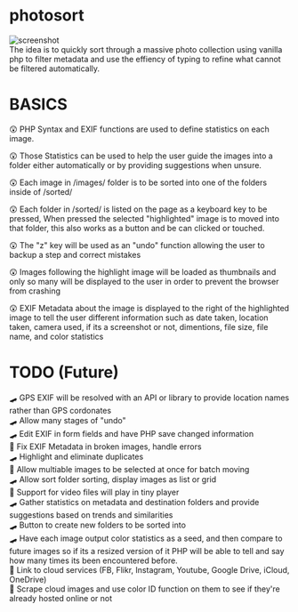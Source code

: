 # photosort
![screenshot](https://github.com/LuckyMonkey/photosort/blob/master/screenshot2.png)  
The idea is to quickly sort through a massive photo collection using vanilla php to filter metadata and use the effiency of typing to refine what cannot be filtered automatically.   
  
# BASICS
😲 PHP Syntax and EXIF functions are used to define statistics on each image.  
  
😲 Those Statistics can be used to help the user guide the images into a folder either automatically or by providing suggestions when unsure.  
  
😲 Each image in /images/ folder is to be sorted into one of the folders inside of /sorted/  
  
😲 Each folder in /sorted/ is listed on the page as a keyboard key to be pressed, When pressed the selected "highlighted" image is to moved into that folder, this also works as a button and be can clicked or touched.  

😲 The "z" key will be used as an "undo" function allowing the user to backup a step and correct mistakes  
  
😲 Images following the highlight image will be loaded as thumbnails and only so many will be displayed to the user in order to prevent the browser from crashing  

😲 EXIF Metadata about the image is displayed to the right of the highlighted image to tell the user different information such as date taken, location taken, camera used, if its a screenshot or not, dimentions, file size, file name, and color statistics  
  

# TODO (Future)
🛹 GPS EXIF will be resolved with an API or library to provide location names rather than GPS cordonates  
🛹 Allow many stages of "undo"  
🛹 Edit EXIF in form fields and have PHP save changed information  
🤕 Fix EXIF Metadata in broken images, handle errors  
🛹 Highlight and eliminate duplicates  
🤕 Allow multiable images to be selected at once for batch moving  
🛹 Allow sort folder sorting, display images as list or grid  
🤕 Support for video files will play in tiny player  
🛹 Gather statistics on metadata and destination folders and provide suggestions based on trends and similarities  
🛹 Button to create new folders to be sorted into  
🛹 Have each image output color statistics as a seed, and then compare to future images so if its a resized version of it PHP will be able to tell and say how many times its been encountered before.  
🤕 Link to cloud services (FB, Flikr, Instagram, Youtube, Google Drive, iCloud, OneDrive)  
🤕 Scrape cloud images and use color ID function on them to see if they're already hosted online or not  